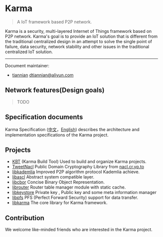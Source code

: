# Karma
> A IoT framework based P2P network.

Karma is a security, multi-layered Internet of Things framework based on P2P network. Karma's goal is to provide an IoT solution that is different from the traditional centralized design in an attempt to solve the single point of failure, data security, network stability and other issues in the traditional centralized IoT solution.

---

Document maintainer:
- [tiannian](https://github.com/tiannian) dtiannian@aliyun.com

## Network features(Design goals)
> TODO


## Specification documents
Karma Specification ([中文](docs/Readme-zh-cn.md)，[English](docs/Readme.md)) describes the architecture and implementation specifications of the Karma project.

## Projects
- [KBT](https://github.com/tiannian/KBT) (Karma Build Tool) Used to build and organize Karma projects.
- [TweetNacl](https://github.com/tiannian/TweetNaCl) Public Domain Cryptography Library from [nacl.cr.yp.to](https://nacl.cr.yp.to)
- [libkademlia](#) Improved P2P algorithm protocol Kademlia achieve.
- [libascl](#) Abstract system compatible layer.
- [libcbor](#) Concise Binary Object Representation.
- [librouter](#) Router table manager module with static cache.
- [libkeystore](#) Private key , Public key and some meta information manager
- [libpfs](#) PFS (Perfect Forward Security) support for data transfer.
- [libkarma](#) The core library for Karma framework.

## Contribution
We welcome like-minded friends who are interested in the Karma project.
